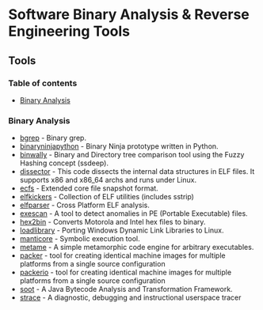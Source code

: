 # Software Binary Analysis & Reverse Engineering Tools

## Tools
### Table of contents
* [Binary Analysis](#BinaryAnalysis)



### <A NAME="BinaryAnalysis"></A> Binary Analysis
- [bgrep](https://github.com/tmbinc/bgrep) - Binary grep.
- [binaryninjapython](https://www.google.com/search?btnI=1&q=binaryninjapython) - Binary Ninja prototype written in Python.
- [binwally](https://www.google.com/search?btnI=1&q=binwally) - Binary and Directory tree comparison tool using the Fuzzy Hashing concept (ssdeep).
- [dissector](https://www.google.com/search?btnI=1&q=dissector) - This code dissects the internal data structures in ELF files. It supports x86 and x86_64 archs and runs under Linux.
- [ecfs](https://www.google.com/search?btnI=1&q=ecfs) - Extended core file snapshot format.
- [elfkickers](https://www.google.com/search?btnI=1&q=elfkickers) - Collection of ELF utilities (includes sstrip)
- [elfparser](https://www.google.com/search?btnI=1&q=elfparser) - Cross Platform ELF analysis.
- [exescan](https://www.google.com/search?btnI=1&q=exescan) - A tool to detect anomalies in PE (Portable Executable) files.
- [hex2bin](https://www.google.com/search?btnI=1&q=hex2bin) - Converts Motorola and Intel hex files to binary.
- [loadlibrary](https://www.google.com/search?btnI=1&q=loadlibrary) - Porting Windows Dynamic Link Libraries to Linux.
- [manticore](https://www.google.com/search?btnI=1&q=manticore) - Symbolic execution tool.
- [metame](https://www.google.com/search?btnI=1&q=metame) - A simple metamorphic code engine for arbitrary executables.
- [packer](https://www.google.com/search?btnI=1&q=packer) - tool for creating identical machine images for multiple platforms from a single source configuration
- [packerio](https://www.google.com/search?btnI=1&q=packerio) - tool for creating identical machine images for multiple platforms from a single source configuration
- [soot](https://www.google.com/search?btnI=1&q=soot) - A Java Bytecode Analysis and Transformation Framework.
- [strace](https://www.google.com/search?btnI=1&q=strace) - A diagnostic, debugging and instructional userspace tracer